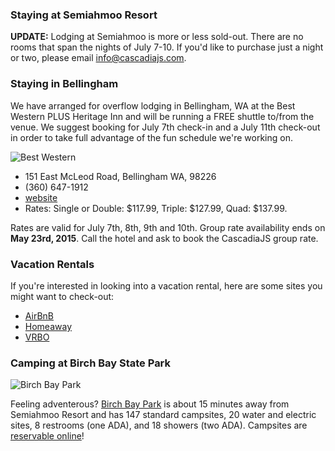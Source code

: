 ### Staying at Semiahmoo Resort

**UPDATE:** Lodging at Semiahmoo is more or less sold-out. There are no rooms that span the nights of July 7-10. If you'd like to purchase just a night or two, please email <a href="mailto:info@cascadiajs.com">info@cascadiajs.com</a>.

### Staying in Bellingham

We have arranged for overflow lodging in Bellingham, WA at the Best Western PLUS Heritage Inn and will be running a FREE shuttle to/from the venue. We suggest booking for July 7th check-in and a July 11th check-out in order to take full advantage of the fun schedule we're working on.

![Best Western](/assets/img/bestwestern-map.png)

* 151 East McLeod Road, Bellingham WA, 98226
* (360) 647-1912
* [website](http://www.BestWesternHeritageInn.com)
* Rates: Single or Double: $117.99, Triple: $127.99, Quad: $137.99.

Rates are valid for July 7th, 8th, 9th and 10th. Group rate availability ends on **May 23rd, 2015**. Call the hotel and ask to book the CascadiaJS group rate.

### Vacation Rentals

If you're interested in looking into a vacation rental, here are some sites you might want to check-out:

* [AirBnB](https://www.airbnb.com/)
* [Homeaway](http://www.homeaway.com/)
* [VRBO](http://www.vrbo.com/)

### Camping at Birch Bay State Park

![Birch Bay Park](/assets/img/birchbay-map.png)

Feeling adventerous? [Birch Bay Park](http://www.parks.wa.gov/170/Birch-Bay) is about 15 minutes away from Semiahmoo Resort and has 147 standard campsites, 20 water and electric sites, 8 restrooms (one ADA), and 18 showers (two ADA). Campsites are [reservable online](https://washington.goingtocamp.com/BirchBayStatePark?List)!



